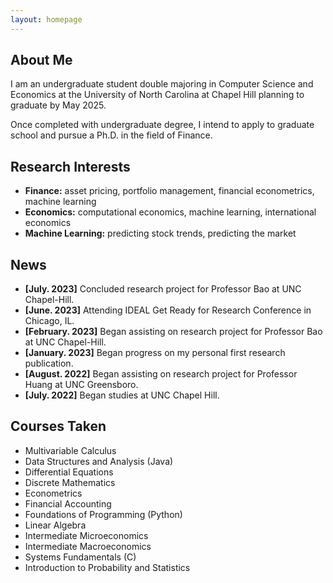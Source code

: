 ```yaml
---
layout: homepage
---
```


## About Me

I am an undergraduate student double majoring in Computer Science and Economics at the University of North Carolina at Chapel Hill planning to graduate by May 2025. 

Once completed with undergraduate degree, I intend to apply to graduate school and pursue a Ph.D. in the field of Finance.

## Research Interests

- **Finance:** asset pricing, portfolio management, financial econometrics, machine learning
- **Economics:** computational economics, machine learning, international economics
- **Machine Learning:** predicting stock trends, predicting the market

## News

- **[July. 2023]** Concluded research project for Professor Bao at UNC Chapel-Hill.
- **[June. 2023]** Attending IDEAL Get Ready for Research Conference in Chicago, IL.
- **[February. 2023]** Began assisting on research project for Professor Bao at UNC Chapel-Hill.
- **[January. 2023]** Began progress on my personal first research publication.
- **[August. 2022]** Began assisting on research project for Professor Huang at UNC Greensboro.
- **[July. 2022]** Began studies at UNC Chapel Hill.

## Courses Taken

- Multivariable Calculus
- Data Structures and Analysis (Java)
- Differential Equations
- Discrete Mathematics
- Econometrics
- Financial Accounting
- Foundations of Programming (Python)
- Linear Algebra
- Intermediate Microeconomics
- Intermediate Macroeconomics
- Systems Fundamentals (C)
- Introduction to Probability and Statistics
